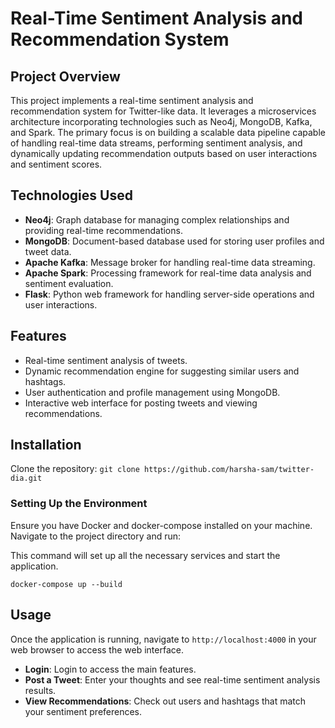 # Real-Time Sentiment Analysis and Recommendation System

## Project Overview

This project implements a real-time sentiment analysis and recommendation system for Twitter-like data. It leverages a microservices architecture incorporating technologies such as Neo4j, MongoDB, Kafka, and Spark. The primary focus is on building a scalable data pipeline capable of handling real-time data streams, performing sentiment analysis, and dynamically updating recommendation outputs based on user interactions and sentiment scores.

## Technologies Used

- **Neo4j**: Graph database for managing complex relationships and providing real-time recommendations.
- **MongoDB**: Document-based database used for storing user profiles and tweet data.
- **Apache Kafka**: Message broker for handling real-time data streaming.
- **Apache Spark**: Processing framework for real-time data analysis and sentiment evaluation.
- **Flask**: Python web framework for handling server-side operations and user interactions.

## Features

- Real-time sentiment analysis of tweets.
- Dynamic recommendation engine for suggesting similar users and hashtags.
- User authentication and profile management using MongoDB.
- Interactive web interface for posting tweets and viewing recommendations.

## Installation

Clone the repository:
`git clone https://github.com/harsha-sam/twitter-dia.git`

### Setting Up the Environment

Ensure you have Docker and docker-compose installed on your machine. Navigate to the project directory and run:


This command will set up all the necessary services and start the application.

`docker-compose up --build`

## Usage

Once the application is running, navigate to `http://localhost:4000` in your web browser to access the web interface.

- **Login**: Login to access the main features.
- **Post a Tweet**: Enter your thoughts and see real-time sentiment analysis results.
- **View Recommendations**: Check out users and hashtags that match your sentiment preferences.
